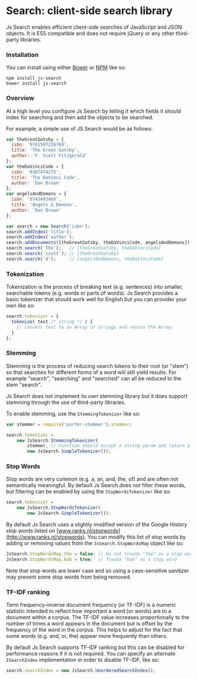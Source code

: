 # Search: client-side search library

Js Search enables efficient client-side searches of JavaScript and JSON objects.
It is ES5 compatible and does not require jQuery or any other third-party libraries.

### Installation

You can install using either [Bower](http://bower.io/) or [NPM](https://www.npmjs.com/) like so:

```shell
npm install js-search
bower install js-search
```

### Overview

At a high level you configure Js Search by telling it which fields it should index for searching and then add the objects to be searched.

For example, a simple use of JS Search would be as follows:

```javascript
var theGreatGatsby = {
  isbn: '9781597226769',
  title: 'The Great Gatsby',
  author: 'F. Scott Fitzgerald'
};
var theDaVinciCode = {
  isbn: '0307474275',
  title: 'The DaVinci Code',
  author: 'Dan Brown'
};
var angelsAndDemons = {
  isbn: '074349346X',
  title: 'Angels & Demons',
  author: 'Dan Brown'
};

var search = new Search('isbn');
search.addIndex('title');
search.addIndex('author');
search.addDocuments([theGreatGatsby, theDaVinciCode, angelsAndDemons]);
search.search('The');   // [theGreatGatsby, theDaVinciCode]
search.search('scott'); // [theGreatGatsby]
search.search('d');     // [angelsAndDemons, theDaVinciCode]
```

### Tokenization

Tokenization is the process of breaking text (e.g. sentences) into smaller, searchable tokens (e.g. words or parts of words). Js Search provides a basic tokenizer that should work well for English but you can provider your own like so:

```javascript
search.tokenizer = {
  tokenize( text /* string */ ) {
    // Convert text to an Array of strings and return the Array
  }
};
```

### Stemming

Stemming is the process of reducing search tokens to their root (or "stem") so that searches for different forms of a word will still yield results. For example "search", "searching" and "searched" can all be reduced to the stem "search".

Js Search does not implement its own stemming library but it does support stemming through the use of third-party libraries.

To enable stemming, use the `StemmingTokenizer` like so:

```javascript
var stemmer = require('porter-stemmer').stemmer;

search.tokenizer =
	new JsSearch.StemmingTokenizer(
        stemmer, // Function should accept a string param and return a string
	    new JsSearch.SimpleTokenizer());
```

### Stop Words

Stop words are very common (e.g. a, an, and, the, of) and are often not semantically meaningful. By default Js Search does not filter these words, but filtering can be enabled by using the `StopWordsTokenizer` like so:

```javascript
search.tokenizer =
	new JsSearch.StopWordsTokenizer(
    	new JsSearch.SimpleTokenizer());
```

By default Js Search uses a slightly modified version of the Google History stop words listed on [www.ranks.nl/stopwords](http://www.ranks.nl/stopwords). You can modify this list of stop words by adding or removing values from the `JsSearch.StopWordsMap` object like so:

```javascript
JsSearch.StopWordsMap.the = false; // Do not treate "the" as a stop word
JsSearch.StopWordsMap.bob = true;  // Treate "bob" as a stop word
```

Note that stop words are lower case and so using a case-sensitive sanitizer may prevent some stop words from being removed.

### TF-IDF ranking

Term frequency–inverse document frequency (or TF-IDF) is a numeric statistic intended to reflect how important a word (or words) are to a document within a corpus. The TF-IDF value increases proportionally to the number of times a word appears in the document but is offset by the frequency of the word in the corpus. This helps to adjust for the fact that some words (e.g. and, or, the) appear more frequently than others.

By default Js Search supports TF-IDF ranking but this can be disabled for performance reasons if it is not required. You can specify an alternate `ISearchIndex` implementation in order to disable TF-IDF, like so:

```javascript
search.searchIndex = new JsSearch.UnorderedSearchIndex();
```